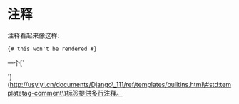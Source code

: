 # 注释

注释看起来像这样:

```text
{# this won't be rendered #}
```

一个\[\`

\`\]\([http://usyiyi.cn/documents/Django\_111/ref/templates/builtins.html\#std:templatetag-comment\)标签提供多行注释。](http://usyiyi.cn/documents/Django_111/ref/templates/builtins.html#std:templatetag-comment%29标签提供多行注释。)

